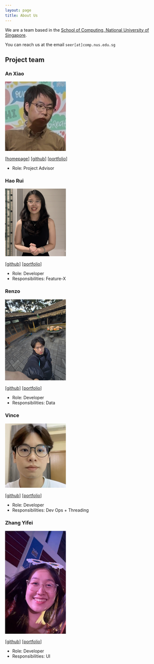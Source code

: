 ```yaml
---
layout: page
title: About Us
---
```


We are a team based in the [School of Computing, National University of Singapore](https://www.comp.nus.edu.sg).

You can reach us at the email `seer[at]comp.nus.edu.sg`

## Project team

### An Xiao

<img src="images/anxinal.png" width="200px">

[[homepage](http://www.comp.nus.edu.sg/anxiao)]
[[github](https://github.com/Anxinal)]
[[portfolio](team/anxinal.md)]

* Role: Project Advisor

### Hao Rui
<img src="images/haorui2004.png" width="200px">

[[github](http://github.com/haorui2004)]
[[portfolio](team/haorui2004.md)]

* Role: Developer
* Responsibilities: Feature-X

### Renzo

<img src="images/imrenzo.png" width="200px">

[[github](http://github.com/imrenzo)]
[[portfolio](team/imrenzo.md)]

* Role: Developer
* Responsibilities: Data

### Vince

<img src="images/vinncee.png" width="200px">

[[github](http://github.com/vinncee)]
[[portfolio](team/johndoe.md)]

* Role: Developer
* Responsibilities: Dev Ops + Threading

### Zhang Yifei

<img src="images/feliciaz05.png" width="200px">

[[github](http://github.com/feliciaz05)]
[[portfolio](team/feliciaz05.md)]

* Role: Developer
* Responsibilities: UI
